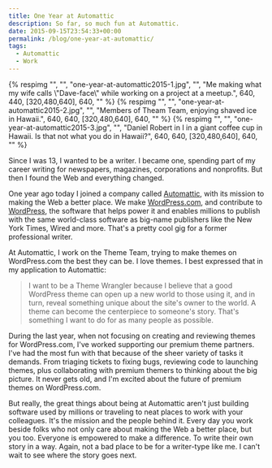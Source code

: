 ```yaml
---
title: One Year at Automattic
description: So far, so much fun at Automattic.
date: 2015-09-15T23:54:33+00:00
permalink: /blog/one-year-at-automattic/
tags:
  - Automattic
  - Work
---
```


<div class="reel" role="region" aria-label="One year at Automattic image gallery" tabindex="0">
  {% respimg "", "", "one-year-at-automattic2015-1.jpg", "", "Me making what my wife calls \"Dave-face\" while working on a project at a meetup.", 640, 440, [320,480,640], 640, "" %}
  {% respimg "", "", "one-year-at-automattic2015-2.jpg", "", "Members of Theam Team, enjoying shaved ice in Hawaii.", 640, 640, [320,480,640], 640, "" %}
  {% respimg "", "", "one-year-at-automattic2015-3.jpg", "", "Daniel Robert in I in a giant coffee cup in Hawaii. Is that not what you do in Hawaii?", 640, 640, [320,480,640], 640, "" %}
</div>

Since I was 13, I wanted to be a writer. I became one, spending part of my career writing for newspapers, magazines, corporations and nonprofits. But then I found the Web and everything changed.

One year ago today I joined a company called [Automattic](https://automattic.com), with its mission to making the Web a better place. We make [WordPress.com](https://wordpress.com/), and contribute to [WordPress](https://wordpress.org), the software that helps power it and enables millions to publish with the same world-class software as big-name publishers like the New York Times, Wired and more. That's a pretty cool gig for a former professional writer.

At Automattic, I work on the Theme Team, trying to make themes on WordPress.com the best they can be. I love themes. I best expressed that in my application to Automattic:

> I want to be a Theme Wrangler because I believe that a good WordPress theme can open up a new world to those using it, and in turn, reveal something unique about the site's owner to the world. A theme can become the centerpiece to someone's story. That's something I want to do for as many people as possible.

During the last year, when not focusing on creating and reviewing themes for WordPress.com, I've worked supporting our premium theme partners. I've had the most fun with that because of the sheer variety of tasks it demands. From triaging tickets to fixing bugs, reviewing code to launching themes, plus collaborating with premium themers to thinking about the big picture. It never gets old, and I'm excited about the future of premium themes on WordPress.com.

But really, the great things about being at Automattic aren't just building software used by millions or traveling to neat places to work with your colleagues. It's the mission and the people behind it. Every day you work beside folks who not only care about making the Web a better place, but you too. Everyone is empowered to make a difference. To write their own story in a way. Again, not a bad place to be for a writer-type like me. I can't wait to see where the story goes next.
